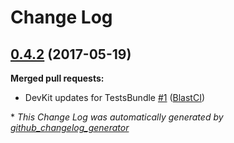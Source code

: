# Change Log

## [0.4.2](https://github.com/blast-project/TestsBundle/tree/0.4.2) (2017-05-19)
**Merged pull requests:**

- DevKit updates for TestsBundle [\#1](https://github.com/blast-project/TestsBundle/pull/1) ([BlastCI](https://github.com/BlastCI))



\* *This Change Log was automatically generated by [github_changelog_generator](https://github.com/skywinder/Github-Changelog-Generator)*